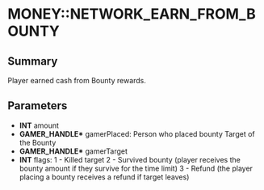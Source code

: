 # MONEY::NETWORK_EARN_FROM_BOUNTY

## Summary
Player earned cash from Bounty rewards.

## Parameters
* **INT** amount
* **GAMER_HANDLE\*** gamerPlaced: Person who placed bounty Target of the Bounty
* **GAMER_HANDLE\*** gamerTarget
* **INT** flags: 1 - Killed target 2 - Survived bounty (player receives the bounty amount if they survive for the time limit) 3 - Refund (the player placing a bounty receives a refund if target leaves)